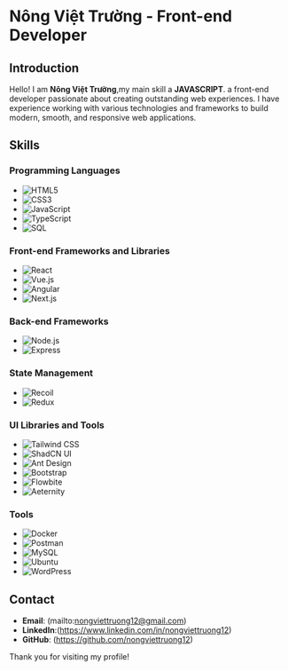 # Nông Việt Trường - Front-end Developer

## Introduction

Hello! I am **Nông Việt Trường**,my main skill a **JAVASCRIPT**. a front-end developer passionate about creating outstanding web experiences. I have experience working with various technologies and frameworks to build modern, smooth, and responsive web applications.

## Skills

### Programming Languages

- ![HTML5](https://img.shields.io/badge/-HTML5-E34F26?style=flat-square&logo=html5&logoColor=white)
- ![CSS3](https://img.shields.io/badge/-CSS3-1572B6?style=flat-square&logo=css3)
- ![JavaScript](https://img.shields.io/badge/-JavaScript-F7DF1E?style=flat-square&logo=javascript&logoColor=black)
- ![TypeScript](https://img.shields.io/badge/-TypeScript-3178C6?style=flat-square&logo=typescript&logoColor=white)
- ![SQL](https://img.shields.io/badge/-SQL-003B57?style=flat-square&logo=postgresql&logoColor=white)

### Front-end Frameworks and Libraries

- ![React](https://img.shields.io/badge/-React-61DAFB?style=flat-square&logo=react&logoColor=black)
- ![Vue.js](https://img.shields.io/badge/-Vue.js-4FC08D?style=flat-square&logo=vue-dot-js&logoColor=white)
- ![Angular](https://img.shields.io/badge/-Angular-DD0031?style=flat-square&logo=angular&logoColor=white)
- ![Next.js](https://img.shields.io/badge/-Next.js-000000?style=flat-square&logo=nextdotjs&logoColor=white)

### Back-end Frameworks

- ![Node.js](https://img.shields.io/badge/-Node.js-339933?style=flat-square&logo=node-dot-js&logoColor=white)
- ![Express](https://img.shields.io/badge/-Express-000000?style=flat-square&logo=express&logoColor=white)
### State Management
- ![Recoil](https://img.shields.io/badge/-Recoil-000000?style=flat-square&logo=recoil&logoColor=white)
- ![Redux](https://img.shields.io/badge/-Redux-764ABC?style=flat-square&logo=redux&logoColor=white)

### UI Libraries and Tools

- ![Tailwind CSS](https://img.shields.io/badge/-Tailwind%20CSS-38B2AC?style=flat-square&logo=tailwind-css&logoColor=white)
- ![ShadCN UI](https://img.shields.io/badge/-ShadCN%20UI-000000?style=flat-square&logo=shadcn&logoColor=white)
- ![Ant Design](https://img.shields.io/badge/-Ant%20Design-0170FE?style=flat-square&logo=antdesign&logoColor=white)
- ![Bootstrap](https://img.shields.io/badge/-Bootstrap-563D7C?style=flat-square&logo=bootstrap&logoColor=white)
- ![Flowbite](https://img.shields.io/badge/-Flowbite-000000?style=flat-square&logo=flowbite&logoColor=white)
- ![Aeternity](https://img.shields.io/badge/-Aeternity-2F2F2F?style=flat-square&logo=aeternity&logoColor=white)

### Tools

- ![Docker](https://img.shields.io/badge/-Docker-2496ED?style=flat-square&logo=docker&logoColor=white)
- ![Postman](https://img.shields.io/badge/-Postman-FF6C37?style=flat-square&logo=postman&logoColor=white)
- ![MySQL](https://img.shields.io/badge/-MySQL-4479A1?style=flat-square&logo=mysql&logoColor=white)
- ![Ubuntu](https://img.shields.io/badge/-Ubuntu-E95420?style=flat-square&logo=ubuntu&logoColor=white)
- ![WordPress](https://img.shields.io/badge/-WordPress-21759B?style=flat-square&logo=wordpress&logoColor=white)


## Contact

- **Email**: (mailto:nongviettruong12@gmail.com)
- **LinkedIn**:(https://www.linkedin.com/in/nongviettruong12)
- **GitHub**: (https://github.com/nongviettruong12)

Thank you for visiting my profile!
